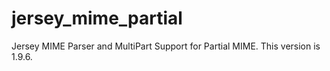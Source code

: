 # jersey_mime_partial
Jersey MIME Parser and MultiPart Support for Partial MIME. This version is 1.9.6.
